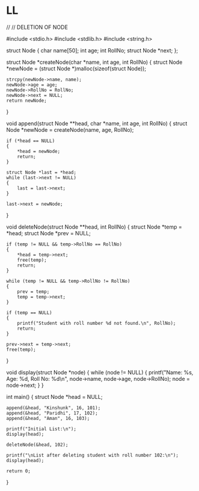 # LL

// // DELETION OF NODE

#include <stdio.h>
#include <stdlib.h>
#include <string.h>

struct Node
{
    char name[50];
    int age;
    int RollNo;
    struct Node *next;
};

struct Node *createNode(char *name, int age, int RollNo)
{
    struct Node *newNode = (struct Node *)malloc(sizeof(struct Node));

    strcpy(newNode->name, name);
    newNode->age = age;
    newNode->RollNo = RollNo;
    newNode->next = NULL;
    return newNode;
}

void append(struct Node **head, char *name, int age, int RollNo)
{
    struct Node *newNode = createNode(name, age, RollNo);

    if (*head == NULL)
    {
        *head = newNode;
        return;
    }

    struct Node *last = *head;
    while (last->next != NULL)
    {
        last = last->next;
    }

    last->next = newNode;
}

void deleteNode(struct Node **head, int RollNo)
{
    struct Node *temp = *head;
    struct Node *prev = NULL;

    if (temp != NULL && temp->RollNo == RollNo)
    {
        *head = temp->next;
        free(temp);
        return;
    }

    while (temp != NULL && temp->RollNo != RollNo)
    {
        prev = temp;
        temp = temp->next;
    }

    if (temp == NULL)
    {
        printf("Student with roll number %d not found.\n", RollNo);
        return;
    }

    prev->next = temp->next;
    free(temp);
}

void display(struct Node *node)
{
    while (node != NULL)
    {
        printf("Name: %s, Age: %d, Roll No: %d\n", node->name, node->age, node->RollNo);
        node = node->next;
    }
}

int main()
{
    struct Node *head = NULL;

    append(&head, "Kinshunk", 16, 101);
    append(&head, "Paridhi", 17, 102);
    append(&head, "Aman", 16, 103);

    printf("Initial List:\n");
    display(head);

    deleteNode(&head, 102);

    printf("\nList after deleting student with roll number 102:\n");
    display(head);

    return 0;
}
